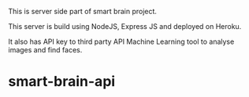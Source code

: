 This is server side part of smart brain project.

This server is build using NodeJS, Express JS and deployed on Heroku. 

It also has API key to third party API Machine Learning tool to analyse images and find faces. 

# smart-brain-api
